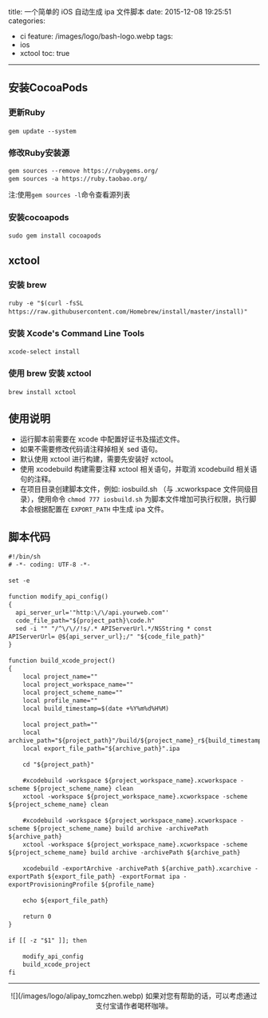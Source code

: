 title: 一个简单的 iOS 自动生成 ipa 文件脚本
date: 2015-12-08 19:25:51
categories:
  - ci
feature: /images/logo/bash-logo.webp
tags:
  - ios
  - xctool
toc: true
---
<h2 id="cocoapods">安装CocoaPods</h2>

<h3 id="ruby-update">更新Ruby</h3>

`gem update --system`

<h3 id="ruby-change">修改Ruby安装源</h3>

```
gem sources --remove https://rubygems.org/
gem sources -a https://ruby.taobao.org/
```
注:使用`gem sources -l`命令查看源列表

<h3 id="cocoapods-install">安装cocoapods</h3>

`sudo gem install cocoapods`

<h2 id="xctool-install">xctool</h2>

<h3 id="brew-install">安装 brew</h3>

`ruby -e "$(curl -fsSL https://raw.githubusercontent.com/Homebrew/install/master/install)"`

<h3 id="xcode-install">安装 Xcode's Command Line Tools</h3>

`xcode-select install`

<h3 id="brew-xctool-install">使用 brew 安装 xctool</h3>

`brew install xctool`

<h2 id="readme">使用说明</h2>

* 运行脚本前需要在 xcode 中配置好证书及描述文件。
* 如果不需要修改代码请注释掉相关 sed 语句。
* 默认使用 xctool 进行构建，需要先安装好 xctool。
* 使用 xcodebuild 构建需要注释 xctool 相关语句，并取消 xcodebuild 相关语句的注释。
* 在项目目录创建脚本文件，例如: iosbuild.sh （与 .xcworkspace 文件同级目录），使用命令 `chmod 777 iosbuild.sh` 为脚本文件增加可执行权限，执行脚本会根据配置在 `EXPORT_PATH` 中生成 ipa 文件。

<!-- more -->

<h2 id="code">脚本代码</h2>

```shell
#!/bin/sh
# -*- coding: UTF-8 -*-

set -e

function modify_api_config()
{
  api_server_url='"http:\/\/api.yourweb.com"'
  code_file_path="${project_path}\code.h"
  sed -i "" "/^\/\//!s/.* APIServerUrl.*/NSString * const APIServerUrl= @${api_server_url};/" "${code_file_path}"
}

function build_xcode_project()
{
    local project_name=""
    local project_workspace_name=""
    local project_scheme_name=""
    local profile_name=""
    local build_timestamp=$(date +%Y%m%d%H%M)
    
    local project_path=""
    local archive_path="${project_path}"/build/${project_name}_r${build_timestamp}
    local export_file_path="${archive_path}".ipa
    
    cd "${project_path}"
    
    #xcodebuild -workspace ${project_workspace_name}.xcworkspace -scheme ${project_scheme_name} clean
    xctool -workspace ${project_workspace_name}.xcworkspace -scheme ${project_scheme_name} clean
    
    #xcodebuild -workspace ${project_workspace_name}.xcworkspace -scheme ${project_scheme_name} build archive -archivePath ${archive_path}
    xctool -workspace ${project_workspace_name}.xcworkspace -scheme ${project_scheme_name} build archive -archivePath ${archive_path}
    
    xcodebuild -exportArchive -archivePath ${archive_path}.xcarchive -exportPath ${export_file_path} -exportFormat ipa -exportProvisioningProfile ${profile_name}
    
    echo ${export_file_path}
    
    return 0
}

if [[ -z "$1" ]]; then
    
    modify_api_config
    build_xcode_project
fi
```

---

<div align="center">
![](/images/logo/alipay_tomczhen.webp)  
如果对您有帮助的话，可以考虑通过支付宝请作者喝杯咖啡。
</div>
